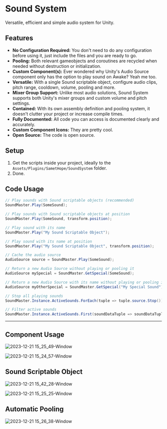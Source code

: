 # Sound System

 Versatile, efficient and simple audio system for Unity. 
 
## Features

- **No Configuration Required:** You don't need to do any configuration before using it, just include the files and you are ready to go.
- **Pooling:** Both relevant gameobjects and coroutines are recycled when needed without destruction or initialization.
- **Custom Component(s):** Ever wondered why Unity's Audio Source component only has the option to play sound on Awake? Yeah me too.
- **Versatile:** With a single Sound scriptable object, configure audio clips, pitch range, cooldown, volume, pooling and more. 
- **Mixer Group Support:** Unlike most audio solutions, Sound System supports both Unity's mixer groups and custom volume and pitch settings.
- **Contained:** With its own assembly definition and pooling system, it doesn't clutter your project or increase compile times.
- **Fully Documented:** All code you can access is documented clearly and accurately.
- **Custom Component Icons:** They are pretty cool.
- **Open Source:** The code is open source.

## Setup

1. Get the scripts inside your project, ideally to the `Assets/Plugins/SametHope/SoundSystem` folder.
2. Done.

## Code Usage

```csharp
// Play sounds with Sound scriptable objects (recommended)
SoundMaster.Play(SomeSound);

// Play sounds with Sound scriptable objects at position
SoundMaster.Play(SomeSound, transform.position);

// Play sound with its name
SoundMaster.Play("My Sound Scriptable Object");

// Play sound with its name at position
SoundMaster.Play("My Sound Scriptable Object", transform.position);

// Cache the audio source
AudioSource source = SoundMaster.Play(SomeSound);

// Return a new Audio Source without playing or pooling it
AudioSource mySpecial = SoundMaster.GetSpecial(SomeSound);

// Return a new Audio Source with its name without playing or pooling it
AudioSource myOtherSpecial = SoundMaster.GetSpecial("My Special Sound");

// Stop all playing sounds
SoundMaster.Instance.ActiveSounds.ForEach(tuple => tuple.source.Stop());

// Filter active sounds
SoundMaster.Instance.ActiveSounds.First(soundDataTuple => soundDataTuple.sound.name == "Ambiance").source.Stop();
```
---
## Component Usage

![2023-12-21 15_25_49-Window](https://github.com/SametHope/Sound-System/assets/85421686/398223e2-4e10-435f-a963-7fe57ea6517d)


![2023-12-21 15_24_57-Window](https://github.com/SametHope/Sound-System/assets/85421686/837c9862-26a7-48c9-9b82-59b261c2714c)

## Sound Scriptable Object

![2023-12-21 15_42_28-Window](https://github.com/SametHope/Sound-System/assets/85421686/e8ff8eb9-818b-4059-ab65-83fd8bf17cbd)

![2023-12-21 15_25_25-Window](https://github.com/SametHope/Sound-System/assets/85421686/98aea982-9eac-4928-a3a4-977399c8796c)

## Automatic Pooling

![2023-12-21 15_26_38-Window](https://github.com/SametHope/Sound-System/assets/85421686/a8f7a782-a101-4867-831a-21d4393ae733)
